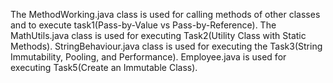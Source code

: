 The MethodWorking.java class is used for calling methods of other classes and to execute task1(Pass-by-Value vs Pass-by-Reference).
The MathUtils.java class is used for executing Task2(Utility Class with Static Methods).
StringBehaviour.java class is used for executing the Task3(String Immutability, Pooling, and Performance).
Employee.java is used for executing Task5(Create an Immutable Class).

